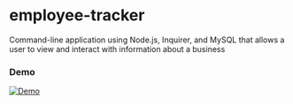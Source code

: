 # employee-tracker

Command-line application using Node.js, Inquirer, and MySQL that allows a user to view and interact with information about a business

### Demo

[![Demo](https://img.youtube.com/vi/brCllWdf370/0.jpg)](https://www.youtube.com/watch?v=brCllWdf370)
